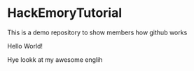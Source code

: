 # HackEmoryTutorial
This is a demo repository to show members how github works

Hello World!

Hye lookk at my awesome englih
